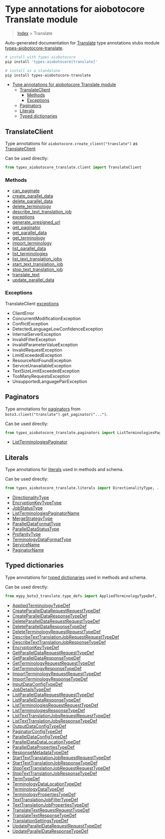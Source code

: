 <a id="type-annotations-for-aiobotocore-translate-module"></a>

# Type annotations for aiobotocore Translate module

> [Index](..) > Translate

Auto-generated documentation for
[Translate](https://boto3.amazonaws.com/v1/documentation/api/latest/reference/services/translate.html#Translate)
type annotations stubs module
[types-aiobotocore-translate](https://pypi.org/project/types-aiobotocore-translate/).

```bash
# install with types-aiobotocore
pip install 'types-aiobotocore[translate]'

# install as a standalone
pip install types-aiobotocore-translate
```

- [Type annotations for aiobotocore Translate module](#type-annotations-for-aiobotocore-translate-module)
  - [TranslateClient](#translateclient)
    - [Methods](#methods)
    - [Exceptions](#exceptions)
  - [Paginators](#paginators)
  - [Literals](#literals)
  - [Typed dictionaries](#typed-dictionaries)

<a id="translateclient"></a>

## TranslateClient

Type annotations for `aiobotocore.create_client("translate")` as
[TranslateClient](./client.md)

Can be used directly:

```python
from types_aiobotocore_translate.client import TranslateClient
```

<a id="methods"></a>

### Methods

- [can_paginate](./client.md#can_paginate)
- [create_parallel_data](./client.md#create_parallel_data)
- [delete_parallel_data](./client.md#delete_parallel_data)
- [delete_terminology](./client.md#delete_terminology)
- [describe_text_translation_job](./client.md#describe_text_translation_job)
- [exceptions](./client.md#exceptions)
- [generate_presigned_url](./client.md#generate_presigned_url)
- [get_paginator](./client.md#get_paginator)
- [get_parallel_data](./client.md#get_parallel_data)
- [get_terminology](./client.md#get_terminology)
- [import_terminology](./client.md#import_terminology)
- [list_parallel_data](./client.md#list_parallel_data)
- [list_terminologies](./client.md#list_terminologies)
- [list_text_translation_jobs](./client.md#list_text_translation_jobs)
- [start_text_translation_job](./client.md#start_text_translation_job)
- [stop_text_translation_job](./client.md#stop_text_translation_job)
- [translate_text](./client.md#translate_text)
- [update_parallel_data](./client.md#update_parallel_data)

<a id="exceptions"></a>

### Exceptions

TranslateClient [exceptions](./client.md#exceptions)

- ClientError
- ConcurrentModificationException
- ConflictException
- DetectedLanguageLowConfidenceException
- InternalServerException
- InvalidFilterException
- InvalidParameterValueException
- InvalidRequestException
- LimitExceededException
- ResourceNotFoundException
- ServiceUnavailableException
- TextSizeLimitExceededException
- TooManyRequestsException
- UnsupportedLanguagePairException

<a id="paginators"></a>

## Paginators

Type annotations for [paginators](./paginators.md) from
`boto3.client("translate").get_paginator("...")`.

Can be used directly:

```python
from types_aiobotocore_translate.paginators import ListTerminologiesPaginator, ...
```

- [ListTerminologiesPaginator](./paginators.md#listterminologiespaginator)

<a id="literals"></a>

## Literals

Type annotations for [literals](./literals.md) used in methods and schema.

Can be used directly:

```python
from types_aiobotocore_translate.literals import DirectionalityType, ...
```

- [DirectionalityType](./literals.md#directionalitytype)
- [EncryptionKeyTypeType](./literals.md#encryptionkeytypetype)
- [JobStatusType](./literals.md#jobstatustype)
- [ListTerminologiesPaginatorName](./literals.md#listterminologiespaginatorname)
- [MergeStrategyType](./literals.md#mergestrategytype)
- [ParallelDataFormatType](./literals.md#paralleldataformattype)
- [ParallelDataStatusType](./literals.md#paralleldatastatustype)
- [ProfanityType](./literals.md#profanitytype)
- [TerminologyDataFormatType](./literals.md#terminologydataformattype)
- [ServiceName](./literals.md#servicename)
- [PaginatorName](./literals.md#paginatorname)

<a id="typed-dictionaries"></a>

## Typed dictionaries

Type annotations for [typed dictionaries](./type_defs.md) used in methods and
schema.

Can be used directly:

```python
from mypy_boto3_translate.type_defs import AppliedTerminologyTypeDef, ...
```

- [AppliedTerminologyTypeDef](./type_defs.md#appliedterminologytypedef)
- [CreateParallelDataRequestRequestTypeDef](./type_defs.md#createparalleldatarequestrequesttypedef)
- [CreateParallelDataResponseTypeDef](./type_defs.md#createparalleldataresponsetypedef)
- [DeleteParallelDataRequestRequestTypeDef](./type_defs.md#deleteparalleldatarequestrequesttypedef)
- [DeleteParallelDataResponseTypeDef](./type_defs.md#deleteparalleldataresponsetypedef)
- [DeleteTerminologyRequestRequestTypeDef](./type_defs.md#deleteterminologyrequestrequesttypedef)
- [DescribeTextTranslationJobRequestRequestTypeDef](./type_defs.md#describetexttranslationjobrequestrequesttypedef)
- [DescribeTextTranslationJobResponseTypeDef](./type_defs.md#describetexttranslationjobresponsetypedef)
- [EncryptionKeyTypeDef](./type_defs.md#encryptionkeytypedef)
- [GetParallelDataRequestRequestTypeDef](./type_defs.md#getparalleldatarequestrequesttypedef)
- [GetParallelDataResponseTypeDef](./type_defs.md#getparalleldataresponsetypedef)
- [GetTerminologyRequestRequestTypeDef](./type_defs.md#getterminologyrequestrequesttypedef)
- [GetTerminologyResponseTypeDef](./type_defs.md#getterminologyresponsetypedef)
- [ImportTerminologyRequestRequestTypeDef](./type_defs.md#importterminologyrequestrequesttypedef)
- [ImportTerminologyResponseTypeDef](./type_defs.md#importterminologyresponsetypedef)
- [InputDataConfigTypeDef](./type_defs.md#inputdataconfigtypedef)
- [JobDetailsTypeDef](./type_defs.md#jobdetailstypedef)
- [ListParallelDataRequestRequestTypeDef](./type_defs.md#listparalleldatarequestrequesttypedef)
- [ListParallelDataResponseTypeDef](./type_defs.md#listparalleldataresponsetypedef)
- [ListTerminologiesRequestRequestTypeDef](./type_defs.md#listterminologiesrequestrequesttypedef)
- [ListTerminologiesResponseTypeDef](./type_defs.md#listterminologiesresponsetypedef)
- [ListTextTranslationJobsRequestRequestTypeDef](./type_defs.md#listtexttranslationjobsrequestrequesttypedef)
- [ListTextTranslationJobsResponseTypeDef](./type_defs.md#listtexttranslationjobsresponsetypedef)
- [OutputDataConfigTypeDef](./type_defs.md#outputdataconfigtypedef)
- [PaginatorConfigTypeDef](./type_defs.md#paginatorconfigtypedef)
- [ParallelDataConfigTypeDef](./type_defs.md#paralleldataconfigtypedef)
- [ParallelDataDataLocationTypeDef](./type_defs.md#paralleldatadatalocationtypedef)
- [ParallelDataPropertiesTypeDef](./type_defs.md#paralleldatapropertiestypedef)
- [ResponseMetadataTypeDef](./type_defs.md#responsemetadatatypedef)
- [StartTextTranslationJobRequestRequestTypeDef](./type_defs.md#starttexttranslationjobrequestrequesttypedef)
- [StartTextTranslationJobResponseTypeDef](./type_defs.md#starttexttranslationjobresponsetypedef)
- [StopTextTranslationJobRequestRequestTypeDef](./type_defs.md#stoptexttranslationjobrequestrequesttypedef)
- [StopTextTranslationJobResponseTypeDef](./type_defs.md#stoptexttranslationjobresponsetypedef)
- [TermTypeDef](./type_defs.md#termtypedef)
- [TerminologyDataLocationTypeDef](./type_defs.md#terminologydatalocationtypedef)
- [TerminologyDataTypeDef](./type_defs.md#terminologydatatypedef)
- [TerminologyPropertiesTypeDef](./type_defs.md#terminologypropertiestypedef)
- [TextTranslationJobFilterTypeDef](./type_defs.md#texttranslationjobfiltertypedef)
- [TextTranslationJobPropertiesTypeDef](./type_defs.md#texttranslationjobpropertiestypedef)
- [TranslateTextRequestRequestTypeDef](./type_defs.md#translatetextrequestrequesttypedef)
- [TranslateTextResponseTypeDef](./type_defs.md#translatetextresponsetypedef)
- [TranslationSettingsTypeDef](./type_defs.md#translationsettingstypedef)
- [UpdateParallelDataRequestRequestTypeDef](./type_defs.md#updateparalleldatarequestrequesttypedef)
- [UpdateParallelDataResponseTypeDef](./type_defs.md#updateparalleldataresponsetypedef)
